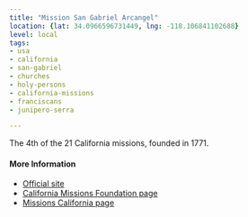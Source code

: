 ```yaml
---
title: "Mission San Gabriel Arcangel"
location: {lat: 34.0966596731449, lng: -118.106841102688}
level: local
tags:
- usa
- california
- san-gabriel
- churches
- holy-persons
- california-missions
- franciscans
- junipero-serra

---
```



The 4th of the 21 California missions, founded in 1771.

#### More Information

* [Official site](http://www.missionsangabriel.org/)
* [California Missions Foundation page](https://californiamissionsfoundation.org/mission-san-gabriel/)
* [Missions California page](https://www.missionscalifornia.com/missions/san-gabriel-arcangel/)





